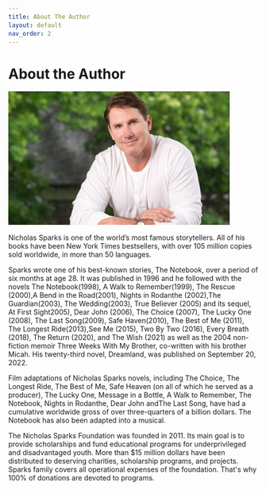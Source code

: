 ```yaml
---
title: About The Author
layout: default
nav_order: 2
---
```


# About the Author

![alt Sparks](../Images/Sparks.png)

Nicholas Sparks is one of the world’s most famous storytellers. All of his books have been New York Times bestsellers, with over 105 million copies sold worldwide, in more than 50 languages.

Sparks wrote one of his best-known stories, The Notebook, over a period of six months at age 28. It was published in 1996 and he followed with the novels The Notebook(1998), A Walk to Remember(1999), The Rescue (2000),A Bend in the Road(2001), Nights in Rodanthe (2002),The Guardian(2003), The Wedding(2003), True Believer (2005) and its sequel, At First Sight2005), Dear John (2006), The Choice (2007), The Lucky One (2008), The Last Song(2009), Safe Haven(2010), The Best of Me (2011), The Longest Ride(2013),See Me (2015), Two By Two (2016), Every Breath (2018), The Return (2020), and The Wish (2021) as well as the 2004 non-fiction memoir Three Weeks With My Brother, co-written with his brother Micah. His twenty-third novel, Dreamland, was published on September 20, 2022.

Film adaptations of Nicholas Sparks novels, including The Choice, The Longest Ride, The Best of Me, Safe Heaven (on all of which he served as a producer), The Lucky One, Message in a Bottle, A Walk to Remember, The Notebook, Nights in Rodanthe, Dear John andThe Last Song, have had a cumulative worldwide gross of over three-quarters of a billion dollars. The Notebook has also been adapted into a musical.

The Nicholas Sparks Foundation was founded in 2011. Its main goal is to provide scholarships and fund educational programs for underprivileged and disadvantaged youth. More than $15 million dollars have been distributed to deserving charities, scholarship programs, and projects. Sparks family covers all operational expenses of the foundation. That's why 100% of donations are devoted to programs.